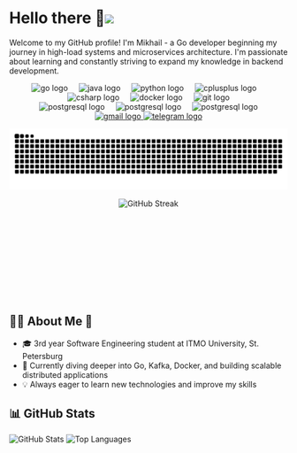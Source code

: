# Hello there 👋<img src="https://media.tenor.com/3zYTjSu1N9AAAAAi/kenobi-pog.gif" width="40">

Welcome to my GitHub profile! I'm Mikhail - a Go developer beginning my journey in high-load systems and microservices architecture. I'm passionate about learning and constantly striving to expand my knowledge in backend development.

<div align="center">
  <img src="https://cdn.jsdelivr.net/gh/devicons/devicon/icons/go/go-original.svg" height="60" alt="go logo"  />
  <img width="12" />
  <img src="https://cdn.jsdelivr.net/gh/devicons/devicon/icons/java/java-original.svg" height="60" alt="java logo"  />
  <img width="12" />
  <img src="https://cdn.jsdelivr.net/gh/devicons/devicon/icons/python/python-original.svg" height="60" alt="python logo"  />
  <img width="12" />
  <img src="https://cdn.jsdelivr.net/gh/devicons/devicon/icons/cplusplus/cplusplus-original.svg" height="60" alt="cplusplus logo"  />
  <img width="12" />
  <img src="https://cdn.jsdelivr.net/gh/devicons/devicon/icons/csharp/csharp-original.svg" height="60" alt="csharp logo"  />
  <img width="12" />
  
  <img src="https://cdn.jsdelivr.net/gh/devicons/devicon/icons/docker/docker-original.svg" height="60" alt="docker logo"  />
  <img width="12" />
  <img src="https://cdn.jsdelivr.net/gh/devicons/devicon/icons/git/git-original.svg" height="60" alt="git logo"  />
</div>

<div align="center">
  <img src="https://cdn.jsdelivr.net/gh/devicons/devicon/icons/postgresql/postgresql-original.svg" height="60" alt="postgresql logo"  />
  <img width="12" />
  <img src="https://cdn.jsdelivr.net/gh/devicons/devicon/icons/mongodb/mongodb-original.svg" height="60" alt="postgresql logo"  />
  <img width="12" />
  <img src="https://cdn.jsdelivr.net/gh/devicons/devicon/icons/redis/redis-original.svg" height="60" alt="postgresql logo"  />
</div>


<div align="center">
  <a href="mailto:skirdamisa@gmail.com" target="_blank">
    <img src="https://img.shields.io/static/v1?message=Gmail&logo=gmail&label=&color=D14836&logoColor=white&labelColor=&style=for-the-badge" height="25" alt="gmail logo" />
  </a>
  <a href="https://t.me/m1keeeee" target="_blank">
    <img src="https://img.shields.io/static/v1?message=Telegram&logo=telegram&label=&color=2CA5E0&logoColor=white&labelColor=&style=for-the-badge" height="25" alt="telegram logo"  />
  </a>
</div>

<p align="center">
  <img src="https://raw.githubusercontent.com/Platane/snk/output/github-contribution-grid-snake.svg" alt="snake game" />
</p>

<div align="center" style="display: flex; justify-content: center; gap: 20px; flex-wrap: wrap;">

  <!-- Streak Stats -->
  <img src="https://streak-stats.demolab.com?user=m1keee3&theme=default&border_radius=5&locale=ru" alt="GitHub Streak" height="180"/>

</div>

## 👨‍💻 About Me 🚀

- 🎓 3rd year Software Engineering student at ITMO University, St. Petersburg
- 🌱 Currently diving deeper into Go, Kafka, Docker, and building scalable distributed applications
- 💡 Always eager to learn new technologies and improve my skills  

## 📊 GitHub Stats
![GitHub Stats](https://github-readme-stats.vercel.app/api?username=m1keee3&show_icons=true)
![Top Languages](https://github-readme-stats.vercel.app/api/top-langs/?username=m1keee3&layout=compact)
